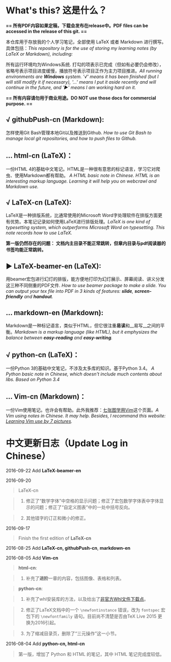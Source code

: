# What's this? 这是什么？

**== 所有PDF内容如果定稿，下载会发布在release中。PDF files can be accessed in the release of this git.  ==**

本仓库用于存放我的个人学习笔记，全部使用 LaTeX 或者 Markdown 进行撰写。具体包括：*This repository is for the use of storing my learning notes (by LaTeX or Markdown), including:*

所有运行环境均为Windows系统. 打勾的项表示已完成（但如有必要仍会修改），省略号表示项目进度缓慢，播放符号表示项目正作为主力项目推进。*All running environments are __Windows__ system. '√' means it has been finished (but I will still modify it if necessary), '…' means I put it aside recently and will continue in the future, and '▶' means I am working hard on it.*

**== 所有内容请勿用于商业用途。DO NOT use those docs for commercial purpose. ==**

## √ githubPush-cn (Markdown):

怎样使用Git Bash管理本地Git以及推送到Github. *How to use Git Bash to manage local git repositories, and how to push files to Github.* 

## … html-cn (LaTeX)：

一份HTML 4的基础中文笔记。HTML是一种很有意思的标记语言，学习它对爬虫、使用Markdown都有帮助。 *A HTML basic note in Chinese. HTML is an interesting markup language. Learning it will help you on webcrawl and Markdown use.*

## √ LaTeX-cn (LaTeX):

LaTeX是一种排版系统，比通常使用的Microsoft Word字处理软件在排版方面更有优势。本笔记记录如何使用LaTeX进行排版处理。*LaTeX is one kind of typesetting system, which outperforms Microsoft Word on typesetting. This note records how to use LaTeX.*

**第一版仍然存在的问题： 文档内主目录不能正常跳转，但章内目录与pdf阅读器的书签均能正常跳转。**

## ▶ LaTeX-beamer-en (LaTeX):

用beamer宏包进行幻灯的排版，能方便地打印为幻灯展示、屏幕阅读、讲义分发这三种不同侧重的PDF文件. *How to use beamer package to make a slide. You can output your tex file into PDF in 3 kinds of features: __slide__, __screen-friendly__ and __handout__.*

## … markdown-en (Markdown):

Markdown是一种标记语言，类似于HTML，但它很注重**易读**和__易写__之间的平衡。*Markdown is a markup language (like HTML), but it emphysizes the balance between __easy-reading__ and __easy-writing__.*

## √ python-cn (LaTeX)：

一份Python 3的基础中文笔记，不涉及太多库的知识。基于Python 3.4。 *A Python basic note in Chinese, which doesn't include much contents about libs. Based on Python 3.4*

## … Vim-cn (Markdown)：

一份Vim使用笔记。也许会有帮助。此外我推荐：[七张图学用Vim](http://www.viemu.com/a_vi_vim_graphical_cheat_sheet_tutorial.html)这个页面。*A Vim using notes in Chinese. It may help. Besides, I recommand this website: [Learning Vim use by 7 pictures](http://www.viemu.com/a_vi_vim_graphical_cheat_sheet_tutorial.html).*


# 中文更新日志（Update Log in Chinese）

2016-09-22 Add **LaTeX-beamer-en**

2016-09-20

> LaTeX-cn

> 1. 修正了“数学字体”中空格的显示问题；修正了宏包数学字体表中字体显示的问题；修正了“自定义图表”中的一处中括号反向。

> 2. 其他错字的订正和微小的修正。

2016-09-17

> Finish the first edition of **LaTeX-cn**

2016-08-25 Add **LaTeX-cn, githubPush-cn**, **markdown-en**

2016-08-05 Add **Vim-cn**

> **html-cn**: 

> 1. 补充了**进阶**一章的内容，包括图像、表格和列表。

> **python-cn**: 

> 1. 补充了whl安装库的方法，以及给出了[非官方Whl文件下载点](http://www.lfd.uci.edu/~gohlke/pythonlibs)。

> 2. 修正了LaTeX文档中的一个 `\newfontinstance` 错误，改为 `fontspec` 宏包下的 `\newfontfamily` 语句。目前尚不清楚是否由TeX Live 2015 更换为2016引起。

> 3. 为了缩减目录页，删除了“三元操作”这一小节。


2016-08-04 Add **python-cn, html-cn**
> 第一版，增加了 Python 和 HTML 的笔记，其中 HTML 笔记完成度较低。